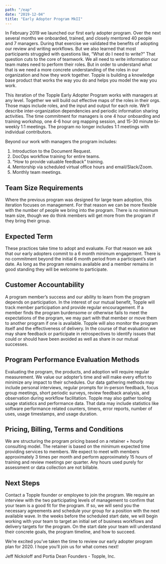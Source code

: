 ```yaml
---
path: "/eap"
date: "2019-12-04"
title: "Early Adopter Program MkII"
---
```


In February 2019 we launched our first early adopter program. Over the next several months we onboarded, trained, and closely mentored 40 people and 7 managers. During that exercise we validated the benefits of adopting our review and writing workflows. But we also learned that most participants struggled with questions like, “What do I need to write?” That question cuts to the core of teamwork. We all need to write information our team mates need to perform their roles. But in order to understand what that is we need a more concrete understanding of the roles in our organization and how they work together. Topple is building a knowledge base product that works the way you do and helps you model the way you work.

This iteration of the Topple Early Adopter Program works with managers at any level. Together we will build out effective maps of the roles in their orgs. Those maps include roles, and the input and output for each role. We’ll describe inter-organization dependencies and periodic information sharing activities. The time commitment for managers is one 4 hour onboarding and training workshop, one 4-6 hour org mapping session, and 15-30 minute bi-weekly 1:1 meetings. The program no longer includes 1:1 meetings with individual contributors.

Beyond our work with managers the program includes:

1. Introduction to the Document Request.
2. DocOps workflow training for entire teams.
3. “How to provide valuable feedback” training.
4. Mentorship via scheduled virtual office hours and email/Slack/Zoom.
5. Monthly team meetings.

## Team Size Requirements

Where the previous program was designed for large team adoption, this iteration focuses on management. For that reason we can be more flexible with the number of people we bring into the program. There is no minimum team size, though we do think members will get more from the program if they bring their group.

## Expected Term

These practices take time to adopt and evaluate. For that reason we ask that our early adopters commit to a 6 month minimum engagement. There is no commitment beyond the initial 6 month period from a participant’s start date. As long as the program remains available and a member remains in good standing they will be welcome to participate.

## Customer Accountability

A program member’s success and our ability to learn from the program depends on participation. In the interest of our mutual benefit, Topple will track member participation and provide regular encouragement. If a member finds the program burdensome or otherwise fails to meet the expectations of the program, we may part with that member or move them to another program if one is available. Topple will also monitor the program itself and the effectiveness of delivery. In the course of that evaluation we may share feedback or participate in retrospectives to identify issues that could or should have been avoided as well as share in our mutual successes.

## Program Performance Evaluation Methods

Evaluating the program, the products, and adoption will require regular measurement. We value our adopter’s time and will make every effort to minimize any impact to their schedules. Our data gathering methods may include personal interviews, regular prompts for in-person feedback, focus group meetings, short periodic surveys, review feedback analysis, and observation during workflow facilitation. Topple may also gather tooling usage statistics and performance data. That data may include statistics like software performance related counters, timers, error reports, number of uses, usage timestamps, and usage duration.

## Pricing, Billing, Terms and Conditions

We are structuring the program pricing based on a retainer + hourly consulting model. The retainer is based on the minimum expected time providing services to members. We expect to meet with members approximately 3 times per month and perform approximately 15 hours of training and review meetings per quarter. Any hours used purely for assessment or data collection are not billable.

## Next Steps

Contact a Topple founder or employee to join the program. We require an interview with the two participating levels of management to confirm that your team is a good fit for the program. If so, we will send you the necessary agreements and schedule your group for a position with the next available wave. In the weeks before the scheduled start date, we will begin working with your team to target an initial set of business workflows and delivery targets for the program. On the start date your team will understand their concrete goals, the program timeline, and how to succeed. 

We’re excited you’ve taken the time to review our early adopter program plan for 2020. I hope you’ll join us for what comes next!

Jeff Nickoloff and Portia Dean
Founders - Topple, Inc.

